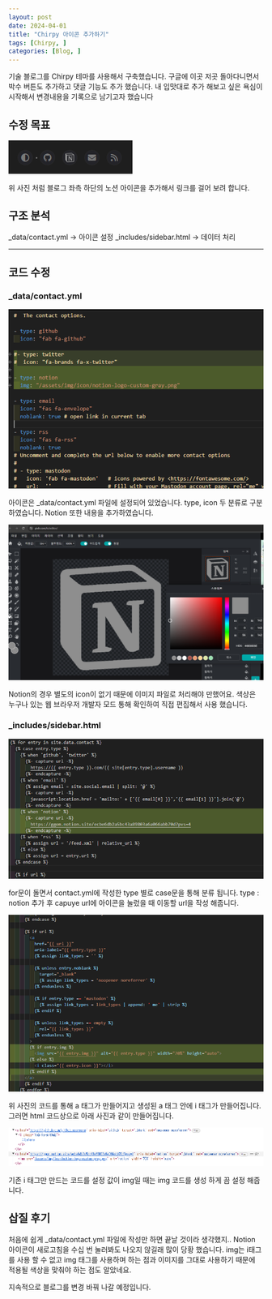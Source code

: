 ```yaml
---
layout: post
date: 2024-04-01
title: "Chirpy 아이콘 추가하기"
tags: [Chirpy, ]
categories: [Blog, ]
---
```

기술 블로그를 Chirpy 테마를 사용해서 구축했습니다.
구글에 이곳 저곳 돌아다니면서 박수 버튼도 추가하고 댓글 기능도 추가 했습니다.
내 입맛대로 추가 해보고 싶은 욕심이 시작해서 변경내용을 기록으로 남기고자 했습니다


## 수정 목표


![0](/assets/img/2024-04-01-Chirpy-아이콘-추가하기.md/0.png)


위 사진 처럼 블로그 좌측 하단의 노션 아이콘을 추가해서 링크를 걸어 보려 합니다.


## 구조 분석


_data/contact.yml → 아이콘 설정
_includes/sidebar.html → 데이터 처리


---


## 코드 수정


### _data/contact.yml


![1](/assets/img/2024-04-01-Chirpy-아이콘-추가하기.md/1.png)


아이콘은 _data/contact.yml 파일에 설정되어 있었습니다.
type, icon 두 분류로 구분하였습니다. Notion 또한 내용을 추가하였습니다.


![2](/assets/img/2024-04-01-Chirpy-아이콘-추가하기.md/2.png)


Notion의 경우 별도의 icon이 없기 때문에 이미지 파일로 처리해야 만했어요.
색상은 누구나 있는 웹 브라우저 개발자 모드 통해 확인하여 직접 편집해서 사용 했습니다. 


### _includes/sidebar.html


![3](/assets/img/2024-04-01-Chirpy-아이콘-추가하기.md/3.png)


for문이 돌면서 contact.yml에 작성한 type 별로 case문을 통해 분류 됩니다.
type : notion 추가 후 capuye url에 아이콘을 눌렀을 때 이동할 url을 작성 해줍니다.


![4](/assets/img/2024-04-01-Chirpy-아이콘-추가하기.md/4.png)


위 사진의 코드를 통해 a 태그가 만들어지고 생성된 a 태그 안에  i 태그가 만들어집니다.
그러면 html 코드상으로 아래 사진과 같이 만들어집니다.


![5](/assets/img/2024-04-01-Chirpy-아이콘-추가하기.md/5.png)


기존 i 태그만 만드는 코드를 설정 값이 img일 때는 img 코드를 생성 하게 끔 설정 해줍니다.


## 삽질 후기


처음에 쉽게 _data/contact.yml 파일에 작성만 하면 끝날 것이라 생각했지..
Notion 아이콘이 새로고침을 수십 번 눌러봐도 나오지 않길래 많이 당황 했습니다.
img는 i태그를 사용 할 수 없고 img 태그를 사용하며 하는 점과 이미지를 그대로 사용하기 때문에 적용될 색상을 맞춰야 하는 점도 알았네요.

지속적으로 블로그를 변경 바꿔 나갈 예정입니다.


